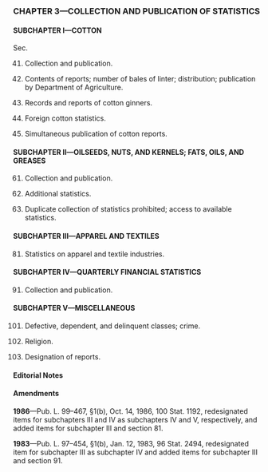 ### **CHAPTER 3—COLLECTION AND PUBLICATION OF STATISTICS** ###

#### SUBCHAPTER I—COTTON ####

Sec.

41. Collection and publication.

42. Contents of reports; number of bales of linter; distribution; publication by Department of Agriculture.

43. Records and reports of cotton ginners.

44. Foreign cotton statistics.

45. Simultaneous publication of cotton reports.

#### SUBCHAPTER II—OILSEEDS, NUTS, AND KERNELS; FATS, OILS, AND GREASES ####

61. Collection and publication.

62. Additional statistics.

63. Duplicate collection of statistics prohibited; access to available statistics.

#### SUBCHAPTER III—APPAREL AND TEXTILES ####

81. Statistics on apparel and textile industries.

#### SUBCHAPTER IV—QUARTERLY FINANCIAL STATISTICS ####

91. Collection and publication.

#### SUBCHAPTER V—MISCELLANEOUS ####

101. Defective, dependent, and delinquent classes; crime.

102. Religion.

103. Designation of reports.

#### **Editorial Notes** ####

#### Amendments ####

**1986**—Pub. L. 99–467, §1(b), Oct. 14, 1986, 100 Stat. 1192, redesignated items for subchapters III and IV as subchapters IV and V, respectively, and added items for subchapter III and section 81.

**1983**—Pub. L. 97–454, §1(b), Jan. 12, 1983, 96 Stat. 2494, redesignated item for subchapter III as subchapter IV and added items for subchapter III and section 91.